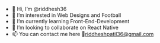 - 👋 Hi, I’m @riddhesh36
- 👀 I’m interested in Web Designs and Football
- 🌱 I’m currently learning Front-End-Development
- 💞️ I’m looking to collaborate on React Native
- 📫 You can contact me here 📢riddheshpatil36@gmail.com

<!---
riddhesh36/riddhesh36 is a ✨ special ✨ repository because its `README.md` (this file) appears on your GitHub profile.
You can click the Preview link to take a look at your changes.
--->
